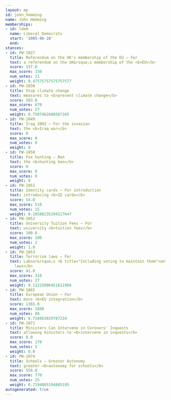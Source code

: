 ```yaml
---
layout: mp
id: john_hemming
name: John Hemming
memberships:
- id: ldem
  name: Liberal Democrats
  start: '2005-06-28'
  end: 
stances:
- id: PW-1027
  title: Referendum on the UK's membership of the EU — For
  text: a referendum on the UK&rsquo;s membership of the <b>EU</b>
  score: 157.0
  max_score: 330
  num_votes: 21
  weight: 0.47575757575757577
- id: PW-1030
  title: Stop climate change
  text: measures to <b>prevent climate change</b>
  score: 503.0
  max_score: 670
  num_votes: 27
  weight: 0.7507462686567165
- id: PW-1049
  title: Iraq 2003 — For the invasion
  text: the <b>Iraq war</b>
  score: 0
  max_score: 0
  num_votes: 0
  weight: 0
- id: PW-1050
  title: Fox hunting — Ban
  text: the <b>hunting ban</b>
  score: 0
  max_score: 0
  num_votes: 0
  weight: 0
- id: PW-1051
  title: Identity cards — For introduction
  text: introducing <b>ID cards</b>
  score: 54.0
  max_score: 510
  num_votes: 15
  weight: 0.10588235294117647
- id: PW-1052
  title: University Tuition Fees — For
  text: university <b>tuition fees</b>
  score: 100.0
  max_score: 100
  num_votes: 2
  weight: 1.0
- id: PW-1053
  title: Terrorism laws — For
  text: Labour&rsquo;s <b title="Including voting to maintain them">anti-terrorism
    laws</b>
  score: 41.0
  max_score: 310
  num_votes: 27
  weight: 0.13225806451612904
- id: PW-1065
  title: European Union — For
  text: more <b>EU integration</b>
  score: 1365.0
  max_score: 1880
  num_votes: 88
  weight: 0.726063829787234
- id: PW-1071
  title: Ministers Can Intervene in Coroners' Inquests
  text: allowing ministers to <b>intervene in inquests</b>
  score: 0.0
  max_score: 170
  num_votes: 5
  weight: 0.0
- id: PW-1074
  title: Schools — Greater Autonomy
  text: greater <b>autonomy for schools</b>
  score: 554.0
  max_score: 770
  num_votes: 25
  weight: 0.7194805194805195
autogenerated: true
---
```

